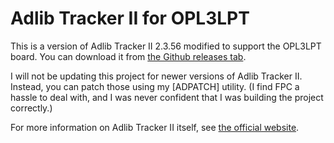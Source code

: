 # Adlib Tracker II for OPL3LPT

This is a version of Adlib Tracker II 2.3.56 modified to support the OPL3LPT board. You can download it from [the Github releases tab][RELEASE].

I will not be updating this project for newer versions of Adlib Tracker II. Instead, you can patch those using my [ADPATCH] utility. (I find FPC a hassle to deal with, and I was never confident that I was building the project correctly.)

For more information on Adlib Tracker II itself, see [the official website][UPSTREAM].

[RELEASE]: https://github.com/pdewacht/at2lpt/releases/latest
[UPSTREAM]: http://www.adlibtracker.net/
